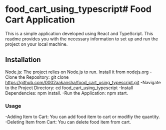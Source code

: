 # food_cart_using_typescript# Food Cart Application

This is a simple application developed using React and TypeScript. This readme provides you with the necessary information to set up and run the project on your local machine.

## Installation

Node.js: The project relies on Node.js to run. Install it from nodejs.org
-Clone the Repository: git clone https://github.com/0002aakansha/food_cart_using_typescript.git
-Navigate to the Project Directory: cd food_cart_using_typescript
-Install Dependencies: npm install.
-Run the Application: npm start.

### Usage

-Adding Item to Cart: You can add food item to cart or modifiy the quantity.
-Deleting Item from Cart: You can delete food item from cart.
